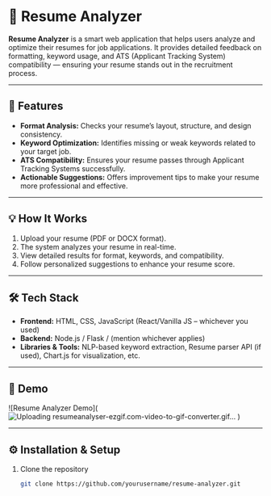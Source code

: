# 🧠 Resume Analyzer

**Resume Analyzer** is a smart web application that helps users analyze and optimize their resumes for job applications. It provides detailed feedback on formatting, keyword usage, and ATS (Applicant Tracking System) compatibility — ensuring your resume stands out in the recruitment process.

---

## 🚀 Features

- **Format Analysis:** Checks your resume’s layout, structure, and design consistency.  
- **Keyword Optimization:** Identifies missing or weak keywords related to your target job.  
- **ATS Compatibility:** Ensures your resume passes through Applicant Tracking Systems successfully.  
- **Actionable Suggestions:** Offers improvement tips to make your resume more professional and effective.

---

## 💡 How It Works

1. Upload your resume (PDF or DOCX format).  
2. The system analyzes your resume in real-time.  
3. View detailed results for format, keywords, and compatibility.  
4. Follow personalized suggestions to enhance your resume score.

---

## 🛠️ Tech Stack

- **Frontend:** HTML, CSS, JavaScript (React/Vanilla JS – whichever you used)  
- **Backend:** Node.js / Flask / (mention whichever applies)  
- **Libraries & Tools:** NLP-based keyword extraction, Resume parser API (if used), Chart.js for visualization, etc.

---

## 📸 Demo

![Resume Analyzer Demo](![Uploading resumeanalyser-ezgif.com-video-to-gif-converter.gif…]()
)

---

## ⚙️ Installation & Setup

1. Clone the repository  
   ```bash
   git clone https://github.com/yourusername/resume-analyzer.git
